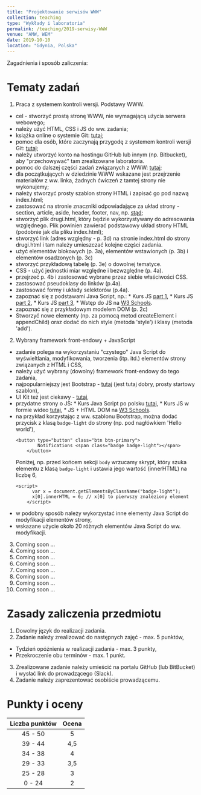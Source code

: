 ```yaml
---
title: "Projektowanie serwisów WWW"
collection: teaching
type: "Wykłady i laboratoria"
permalink: /teaching/2019-serwisy-WWW
venue: "AMW, WEM"
date: 2019-10-10
location: "Gdynia, Polska"
---
```


Zagadnienia i sposób zaliczenia:



Tematy zadań
======

1. Praca z systemem kontroli wersji. Podstawy WWW.
  * cel - stworzyć prostą stronę WWW, nie wymagającą użycia serwera webowego;
  * należy użyć HTML, CSS i JS do ww. zadania;
  * książka online o systemie Git: <a href="https://git-scm.com/book/pl/v2" target="_blank">tutaj</a>; 
  * pomoc dla osób, które zaczynają przygodę z systemem kontroli wersji Git: <a href="https://www.flynerd.pl/2018/02/github-dla-zielonych-pierwsze-repozytorium.html" target="_blank">tutaj</a>;
  * należy utworzyć konto na hostingu GitHub lub innym (np. Bitbucket), aby "przechowywać" tam zrealizowane laboratoria.
  * pomoc do dalszej części zadań związanych z WWW: <a href="http://niezbednik-nauczyciela.pl/publikacje/r2019/html97/k_0_0_0.php" target="_blank">tutaj</a>;
  * dla początkujących w dziedzinie WWW wskazane jest przejrzenie materiałów z ww. linka, żadnych ćwiczeń z tamtej strony nie wykonujemy;
  * należy stworzyć prosty szablon strony HTML i zapisać go pod nazwą index.html;
  * zastosować na stronie znaczniki odpowiadające za układ strony - section, article, aside, header, footer, nav, np. <a href="http://how2html.pl/div-sekcje-html5/" target="_blank">stąd</a>;
  * stworzyć plik drugi.html, który będzie wykorzystywany do adresowania względnego. Plik powinien zawierać podstawowy układ strony HTML (podobnie jak dla pliku index.html);
  * stworzyć link (adres względny - p. 3d) na stronie index.html do strony drugi.html i tam należy umieszczać kolejne części zadania.
  * użyć elementów blokowych (p. 3a), elementów wstawionych (p. 3b) i elementów osadzonych (p. 3c) 
  * stworzyć przykładową tabelę (p. 3e) o dowolnej tematyce. 
  * CSS - użyć jednostki miar względne i bezwzględne (p. 4a).
  * przejrzeć p. 4b i zastosować wybrane przez siebie właściwości CSS.
  * zastosować pseudoklasy do linków (p.4a).
  * zastosować formy i układy selektorów (p.4a).
  * zapoznać się z podstawami Java Script, np.:
        * Kurs JS <a href="https://jakubjurkian.pl/kurs-javascript-brackets-debugowanie-zmienne-operatory/" target="_blank"> part 1</a>,
        * Kurs JS <a href="https://jakubjurkian.pl/kurs-javascript-tablice-obiekty-komentarze/" target="_blank"> part 2</a>,
        * Kurs JS <a href="https://jakubjurkian.pl/kurs-javascript-drzewo-dom-wybieranie-elementow/" target="_blank"> part 3</a>,
        * Wstęp do JS na <a href="https://www.w3schools.com/js/js_intro.asp" target="_blank"> W3 Schools</a>.
  * zapoznać się z przykładowym modelem DOM (p. 2c)</a>
  * Stworzyć nowe elementy (np. za pomocą metod createElement i appendChild) oraz dodać do nich style (metoda 'style') i klasy (metoda 'add').


2. Wybrany framework front-endowy + JavaScript
  * zadanie polega na wykorzystaniu "czystego" Java Script do wyświeltlania, modyfikowania, tworzenia (itp. itd.) elementów strony związanych z HTML i CSS,
  * należy użyć wybrany (dowolny) framework front-endowy do tego zadania,
  * najpopularniejszy jest Bootstrap - <a href="https://getbootstrap.com/docs/4.3/getting-started/introduction/" target="_blank">tutaj</a> (jest tutaj dobry, prosty startowy szablon),
  * UI Kit też jest ciekawy - <a href="https://getuikit.com/docs/installation" target="_blank">tutaj</a>,
  * przydatne strony o JS:
        * Kurs Java Script po polsku <a href="https://kursjs.pl/" target="_blank"> tutaj</a>,
        * Kurs JS w formie wideo <a href="https://miroslawzelent.pl/kurs-javascript/" target="_blank"> tutaj</a>,
        * JS + HTML DOM na <a href="https://www.w3schools.com/jsref/default.asp" target="_blank"> W3 Schools</a>.
  * na przykład korzystając z ww. szablonu Bootstrap, można dodać przycisk z klasą ```badge-light``` do strony (np. pod nagłówkiem 'Hello world'),
	```
	<button type="button" class="btn btn-primary">
			Notifications <span class="badge badge-light"></span>
		</button>
	```
	Poniżej, np. przed końcem sekcji ```body``` wrzucamy skrypt, który szuka elementu z klasą ```badge-light``` i ustawia jego wartość (innerHTML) na liczbę 6,
	```
	<script>
		  var x = document.getElementsByClassName("badge-light");
		  x[0].innerHTML = 6; // x[0] to pierwszy znaleziony element
	    </script>
	```
  * w podobny sposób należy wykorzystać inne elementy Java Script do modyfikacji elementów strony,
  * wskazane użycie około 20 różnych elementów Java Script do ww. modyfikacji.

3. Coming soon ...
4. Coming soon ...
5. Coming soon ...
6. Coming soon ...
7. Coming soon ...
8. Coming soon ...
9. Coming soon ...
10. Coming soon ...

Zasady zaliczenia przedmiotu
======

1. Dowolny język do realizacji zadania.
2. Zadanie należy zrealizować do następnych zajęć - max. 5 punktów,
  * Tydzień opóźnienia w realizacji zadania - max. 3 punkty,
  * Przekroczenie obu terminów - max. 1 punkt.
3. Zrealizowane zadanie należy umieścić na portalu GitHub (lub BitBucket) i wysłać link do prowadzącego (Slack).
4. Zadanie należy zaprezentować osobiście prowadzącemu. 

Punkty i oceny
======

|    Liczba punktów    	| Ocena    |
|    :-------------:	| :-----:  |
|    45 - 50	        |     5    |
|    39 - 44	        |    4,5   |
|    34 - 38	        |     4    |
|    29 - 33	        |    3,5   |
|    25 - 28	        |     3    |
|     0 - 24	        |     2    |
